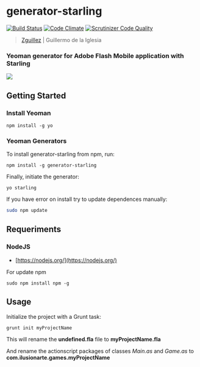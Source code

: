 # generator-starling
[![Build Status](https://secure.travis-ci.org/zguillez/generator-starling.png?branch=master)](https://travis-ci.org/zguillez/generator-starling) [![Code Climate](https://codeclimate.com/github/zguillez/generator-starling/badges/gpa.svg)](https://codeclimate.com/github/zguillez/generator-starling) [![Scrutinizer Code Quality](https://scrutinizer-ci.com/g/zguillez/generator-starling/badges/quality-score.png?b=master)](https://scrutinizer-ci.com/g/zguillez/generator-starling/?branch=master)

> [Zguillez](https://zguillez.io) | Guillermo de la Iglesia

### Yeoman generator for Adobe Flash Mobile application with Starling

![](http://zguillez.github.io/img/starling.png)

## Getting Started

### Install Yeoman

	npm install -g yo

### Yeoman Generators

To install generator-starling from npm, run:

	npm install -g generator-starling

Finally, initiate the generator:

	yo starling

If you have error on install try to update dependences manually:

```bash
sudo npm update
```

## Requeriments

### NodeJS

* [https://nodejs.org/](https://nodejs.org/)

For update npm

	sudo npm install npm -g

## Usage

Initialize the project with a Grunt task:

	grunt init myProjectName

This will rename the **undefined.fla** file to **myProjectName.fla**

And rename the actionscript packages of classes *Main.as* and *Game.as* to **com.ilusionarte.games.myProjectName**   


